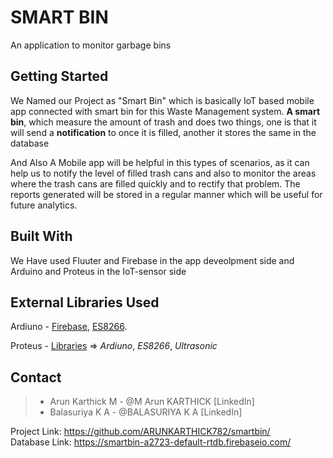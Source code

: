 # SMART BIN

An application to monitor garbage bins

## Getting Started

We Named our Project as "Smart Bin" which is basically IoT based mobile app connected with smart bin for this Waste Management system. **A smart bin**, which measure the amount of trash and does two things, one is that it will send a **notification** to once it is filled, another it stores the same in the database 

And Also A Mobile app will be helpful in this types of scenarios, as it can help us to notify the level of filled trash cans and also to monitor the areas where the trash cans are filled quickly and to rectify that problem. The reports generated will be stored in a regular manner which will be useful for future analytics. 

## Built With

We Have used Fluuter and Firebase in the app deveolpment side and Arduino and Proteus in the IoT-sensor side

## External Libraries Used
  Ardiuno - 
    [Firebase](https://firebase-arduino.readthedocs.io/en/latest/), 
    [ES8266](https://arduino-esp8266.readthedocs.io/en/latest/).
    
  Proteus - 
  [Libraries](https://componentsearchengine.com/library/proteus) =>
    *Ardiuno*,
    *ES8266*,
    *Ultrasonic*

## Contact
  > * Arun Karthick M - @M Arun KARTHICK [LinkedIn]
  > * Balasuriya K A - @BALASURIYA K A [LinkedIn]
  
  Project Link: https://github.com/ARUNKARTHICK782/smartbin/  
  Database Link: https://smartbin-a2723-default-rtdb.firebaseio.com/

